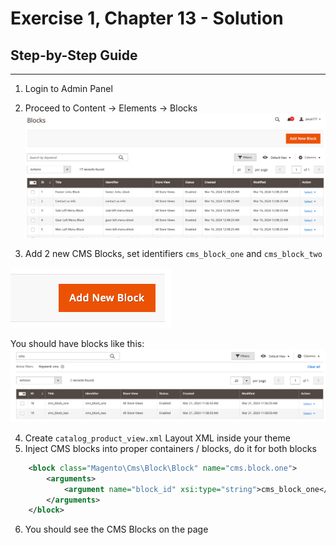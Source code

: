 # Exercise 1, Chapter 13 - Solution

## Step-by-Step Guide

---
1. Login to Admin Panel
2. Proceed to Content -> Elements -> Blocks
![img.png](img.png)


3. Add 2 new CMS Blocks, set identifiers `cms_block_one` and `cms_block_two`

![img_1.png](img_1.png)

You should have blocks like this:
![img_2.png](img_2.png)

4. Create `catalog_product_view.xml` Layout XML inside your theme
5. Inject CMS blocks into proper containers / blocks, do it for both blocks

```xml
    <block class="Magento\Cms\Block\Block" name="cms.block.one">
        <arguments>
            <argument name="block_id" xsi:type="string">cms_block_one</argument>
        </arguments>
    </block>
```

6. You should see the CMS Blocks on the page